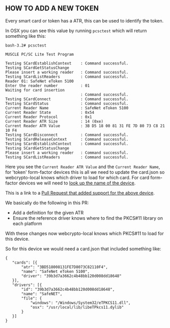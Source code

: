 ## HOW TO ADD A NEW TOKEN

Every smart card or token has a ATR, this can be used to identify the token.

In OSX you can see this value by running `pcsctest` which will return something like this:

```
bash-3.2# pcsctest

MUSCLE PC/SC Lite Test Program

Testing SCardEstablishContext    : Command successful.
Testing SCardGetStatusChange 
Please insert a working reader   : Command successful.
Testing SCardListReaders         : Command successful.
Reader 01: SafeNet eToken 5100
Enter the reader number          : 01
Waiting for card insertion         
                                 : Command successful.
Testing SCardConnect             : Command successful.
Testing SCardStatus              : Command successful.
Current Reader Name              : SafeNet eToken 5100
Current Reader State             : 0x54
Current Reader Protocol          : 0x1
Current Reader ATR Size          : 14 (0xe)
Current Reader ATR Value         : 3B D5 18 00 81 31 FE 7D 80 73 C8 21 10 F4 
Testing SCardDisconnect          : Command successful.
Testing SCardReleaseContext      : Command successful.
Testing SCardEstablishContext    : Command successful.
Testing SCardGetStatusChange 
Please insert a working reader   : Command successful.
Testing SCardListReaders         : Command successful.

```

Here you see the `Current Reader ATR Value` and the `Current Reader Name`, for 'token' form-factor devices this is all we need to update the card.json so webcrypto-local knows which driver to load for which card. For card form-factor devices we will need to [look up the name of the device](https://smartcard-atr.appspot.com). 

This is a link to a [Pull Request that added support for the above device](https://github.com/PeculiarVentures/webcrypto-local/commit/02e272b8e3efa64b96de8c841884dd97d55960b4).

We basically do the following in this PR:
- Add a definition for the given ATR
- Ensure the reference driver knows where to find the PKCS#11 library on each platform
  
 With these changes now webcrypto-local knows which PKCS#11 to load for this device.
 
 So for this device we would need a card.json that included something like:
 
 ```
 {
	"cards": [{
		"atr": "3BD518008131FE7D8073C82110F4",
		"name": "SafeNet eToken 5100",
		"driver": "39b3d7a3662c4b48bb120d008dd18648"
	}],
	"drivers": [{
		"id": "39b3d7a3662c4b48bb120d008dd18648",
		"name": "SafeNET",
		"file": {
			"windows": "/Windows/System32/eTPKCS11.dll",
			"osx": "/usr/local/lib/libeTPkcs11.dylib"
		}
	}]
}
```
